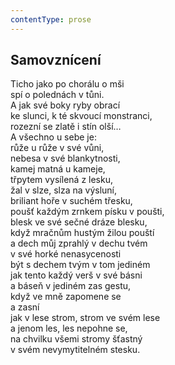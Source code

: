 ```yaml
---
contentType: prose
---
```


## Samovznícení

Ticho jako po chorálu o mši  
spí o polednách v tůni.  
A jak své boky ryby obrací  
ke slunci, k té skvoucí monstranci,  
rozezní se zlatě i stín olší…  
A všechno u sebe je:  
růže u růže v své vůni,  
nebesa v své blankytnosti,  
kamej matná u kameje,  
třpytem vysílená z lesku,  
žal v slze, slza na výsluní,  
briliant hoře v suchém třesku,  
poušť každým zrnkem písku v poušti,  
blesk ve své sečné dráze blesku,  
když mračnům hustým žilou pouští  
a dech můj zprahlý v dechu tvém  
v své horké nenasycenosti  
být s dechem tvým v tom jediném  
jak tento každý verš v své básni  
a báseň v jediném zas gestu,  
když ve mně zapomene se  
a zasní  
jak v lese strom, strom ve svém lese  
a jenom les, les nepohne se,  
na chvilku všemi stromy šťastný  
v svém nevymytitelném stesku.
